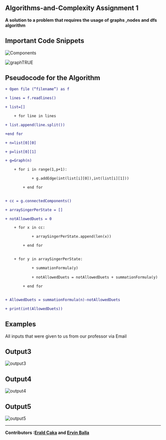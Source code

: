## Algorithms-and-Complexity Assignment 1

<strong>A solution to a problem that requires the usage of graphs ,nodes and dfs algorithm</strong>

Important Code Snippets
----
![Components](https://user-images.githubusercontent.com/96385473/171694898-37da4e67-fd30-4ad4-97c1-6c5516a2f3c0.png)

![graphTRUE](https://user-images.githubusercontent.com/96385473/171694466-f4f1ab51-7912-44f2-98f5-8e7566e14daf.png)



Pseudocode for the Algorithm
-
```diff
+ Open file (“filename”) as f

+ lines = f.readlines()

+ list=[]

    + for line in lines

+ list.append(line.split())

+end for

+ n=list[0][0]

+ p=list[0][1]

+ g=Graph(n)

	+ for i in range(1,p+1):

    		+ g.addEdge(int(list[i][0]),int(list[i][1]))

		+ end for
		

+ cc = g.connectedComponents()

+ arraySingerPerState = []

+ notAllowedDuets = 0

	+ for x in cc:

    		+ arraySingerPerState.append(len(x))

		+ end for
		

	+ for y in arraySingerPerState:

    		+ summationFormula(y)
	
    		+ notAllowedDuets = notAllowedDuets + summationFormula(y)
	
		+ end for
		

+ AllowedDuets = summationFormula(n)-notAllowedDuets

+ print(int(AllowedDuets)) 
```


Examples
-
All inputs that were given to us from our professor via Email

Output3
---

![output3](https://user-images.githubusercontent.com/96385473/171833011-9ffb2ffb-39c4-4f94-9f62-acd48bb75036.png)


Output4
-
![output4](https://user-images.githubusercontent.com/96385473/171832342-1e1ce98d-fa20-4e55-bcb3-33e315bf41cf.png)


Output5
-
![output5](https://user-images.githubusercontent.com/96385473/171832140-27589112-ffc2-4c1e-83c6-404a2d3e684b.png)

--------
<strong>Contributors :[Erald Caka](https://github.com/HidekiNatsumi) and [Ervin Balla](https://github.com/ViniCS2001)</strong>
